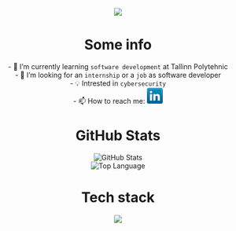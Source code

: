 <p align="center">
<a  href="https://git.io/typing-svg"><img src="https://readme-typing-svg.demolab.com?font=EB+Garamond&weight=600&size=25&pause=500&color=5D1C8DE9&center=true&vCenter=true&multiline=true&width=435&height=160&lines=Welcome+to+my+GitHub+page;My+name+is+Marek;Learning+software+development(at+school)%2C;and+cybersecurity(on+my+own)"></a>
</p>

<div align="center" id="Basic info">
<h1> Some info</h1>
<p>
    - 🌱 I’m currently learning <code>software development</code> at Tallinn Polytehnic<br>
    - 🤔 I’m looking for an <code>internship</code> or a <code>job</code> as software developer<br>
    - 💡 Intrested in <code>cybersecurity</code><br>
    - 📫 How to reach me: <a href="https://www.linkedin.com/in/marek-toome/"><img src="icons/linkedin.png"></a><br>
</p>
</div>

<div align="center" id="Github stats">
<h1>GitHub Stats</h1>
<p>
    <img alt = "GitHub Stats" src="https://github-readme-stats.vercel.app/api?username=MToome&show_icons=true&hide=issues&icon_color=000000&hide_border=true&theme=cobalt"></a>
    <br>
    <img alt = "Top Language" src="https://github-readme-stats.vercel.app/api/top-langs/?username=MToome&hide=html,&hide_border=true&theme=cobalt"></a>
    <br>
<p>
</div>

<div align="center" id="Tech stack">
<h1 style="text-align:center">Tech stack </h1>
<a href="https://skillicons.dev">
<img src='https://skillicons.dev/icons?i=python,css,laravel,cs,tailwindcss,mysql,git,php,html,docker,ai,vscode,javascript,linux'></a>
</div>